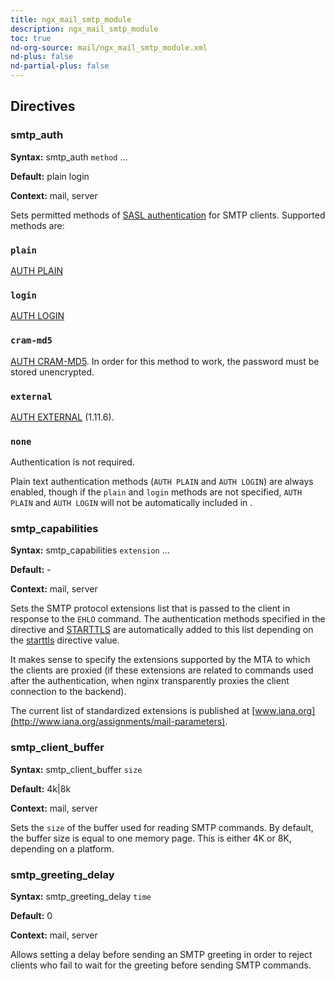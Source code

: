 ```yaml
---
title: ngx_mail_smtp_module
description: ngx_mail_smtp_module
toc: true
nd-org-source: mail/ngx_mail_smtp_module.xml
nd-plus: false
nd-partial-plus: false
---
```



<!--
      ********************************************************************************
      🛑 WARNING: AUTOGENERATED FILE - DO NOT EDIT 🛑 This Markdown file was
      automatically generated from the source XML documentation. Any manual
      changes made directly to this file will be overwritten. To request or
      suggest changes, please edit the source XML files instead.
      https://github.com/nginx/nginx.org/tree/main/xml/en
      ********************************************************************************
      -->

## Directives

### smtp_auth

**Syntax:** smtp_auth `method` ...

**Default:** plain login

**Context:** mail, server


Sets permitted methods of
[SASL authentication](https://datatracker.ietf.org/doc/html/rfc2554)
for SMTP clients.
Supported methods are:


### ``plain``

[AUTH PLAIN](https://datatracker.ietf.org/doc/html/rfc4616)


### ``login``

[AUTH LOGIN](https://datatracker.ietf.org/doc/html/draft-murchison-sasl-login-00)


### ``cram-md5``

[AUTH CRAM-MD5](https://datatracker.ietf.org/doc/html/rfc2195).
In order for this method to work, the password must be stored unencrypted.



### ``external``

[AUTH EXTERNAL](https://datatracker.ietf.org/doc/html/rfc4422) (1.11.6).



### ``none``


Authentication is not required.




Plain text authentication methods
(`AUTH PLAIN` and `AUTH LOGIN`)
are always enabled,
though if the `plain` and `login` methods
are not specified,
`AUTH PLAIN` and `AUTH LOGIN`
will not be automatically included in [](#smtp_capabilities).
### smtp_capabilities

**Syntax:** smtp_capabilities `extension` ...

**Default:** -

**Context:** mail, server


Sets the SMTP protocol extensions list
that is passed to the client in response to the
`EHLO` command.
The authentication methods specified in the [](#smtp_auth) directive and
[STARTTLS](https://datatracker.ietf.org/doc/html/rfc3207)
are automatically added to this list depending on the
[starttls](/nginx/module-reference/mail/ngx_mail_ssl_module#starttls) directive value.

It makes sense to specify the extensions
supported by the MTA
to which the clients are proxied (if these extensions are related to commands
used after the authentication, when nginx transparently proxies the client
connection to the backend).

The current list of standardized extensions is published at
[www.iana.org](http://www.iana.org/assignments/mail-parameters).
### smtp_client_buffer

**Syntax:** smtp_client_buffer `size`

**Default:** 4k|8k

**Context:** mail, server


Sets the `size` of the buffer used for reading SMTP commands.
By default, the buffer size is equal to one memory page.
This is either 4K or 8K, depending on a platform.
### smtp_greeting_delay

**Syntax:** smtp_greeting_delay `time`

**Default:** 0

**Context:** mail, server


Allows setting a delay before sending an SMTP greeting
in order to reject clients who fail to wait for the greeting before
sending SMTP commands.
